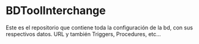 # BDToolInterchange
Este es el repositorio que contiene toda la configuración de la bd, con sus respectivos datos. URL y también Triggers, Procedures, etc...

